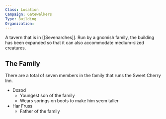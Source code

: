 ```yaml
---
Class: Location
Campaign: Gatewalkers
Type: Building
Organization:
---
```

A tavern that is in [[Sevenarches]]. Run by a gnomish family, the building has been expanded so that it can also accommodate medium-sized creatures.

## The Family
There are a total of seven members in the family that runs the Sweet Cherry Inn.
- Dozod
	- Youngest son of the family
	- Wears springs on boots to make him seem taller
- Har Fruss
	- Father of the family